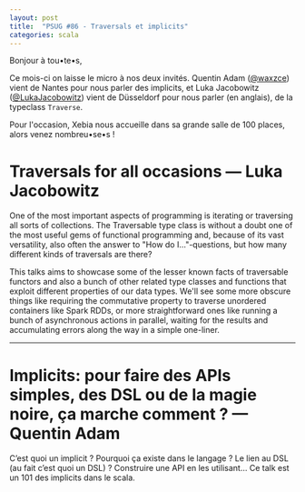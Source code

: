 ```yaml
---
layout: post
title:  "PSUG #86 - Traversals et implicits"
categories: scala
---
```


Bonjour à tou•te•s,

Ce mois-ci on laisse le micro à nos deux invités. Quentin Adam ([@waxzce](http://twitter.com/waxzce)) vient de Nantes pour nous parler des implicits, et Luka Jacobowitz ([@LukaJacobowitz](http://twitter.com/LukaJacobowitz)) vient de Düsseldorf pour nous parler (en anglais), de la typeclass `Traverse`.

Pour l'occasion, Xebia nous accueille dans sa grande salle de 100 places, alors venez nombreu•se•s !

# Traversals for all occasions — Luka Jacobowitz

One of the most important aspects of programming is iterating or traversing all sorts of collections. The Traversable type class is without a doubt one of the most useful gems of functional programming and, because of its vast versatility, also often the answer to "How do I..."-questions, but how many different kinds of traversals are there?

This talks aims to showcase some of the lesser known facts of traversable functors and also a bunch of other related type classes and functions that exploit different properties of our data types. We'll see some more obscure things like requiring the commutative property to traverse unordered containers like Spark RDDs, or more straightforward ones like running a bunch of asynchronous actions in parallel, waiting for the results and accumulating errors along the way in a simple one-liner.



----
# Implicits: pour faire des APIs simples, des DSL ou de la magie noire, ça marche comment ? — Quentin Adam

C’est quoi un implicit ? Pourquoi ça existe dans le langage ? Le lien au DSL (au fait c’est quoi un DSL) ? Construire une API en les utilisant… Ce talk est un 101 des implicits dans le scala.
